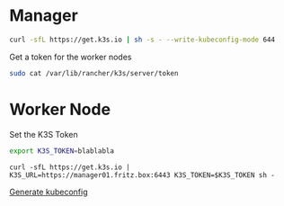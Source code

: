 
# Manager

```bash
curl -sfL https://get.k3s.io | sh -s - --write-kubeconfig-mode 644
```

Get a token for the worker nodes

```bash
sudo cat /var/lib/rancher/k3s/server/token
```


# Worker Node

Set the K3S Token

```bash
export K3S_TOKEN=blablabla
```


```
curl -sfL https://get.k3s.io | K3S_URL=https://manager01.fritz.box:6443 K3S_TOKEN=$K3S_TOKEN sh -
```

[Generate kubeconfig](https://docs.d2iq.com/dkp/kommander/2.0/clusters/attach-cluster/generate-kubeconfig/)
